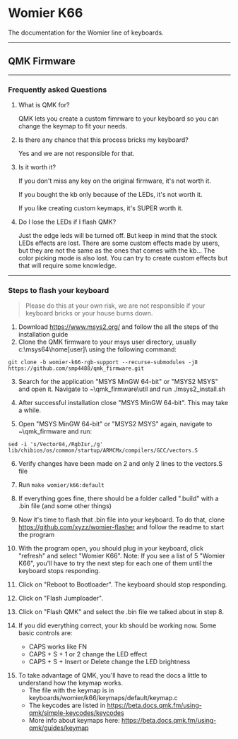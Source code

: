 # __Womier K66__
The documentation for the Womier line of keyboards.
* * *

## QMK Firmware
* * *

### Frequently asked Questions

1. What is QMK for?

   QMK lets you create a custom fimrware to your keyboard so you can change the keymap to fit your needs.

2. Is there any chance that this process bricks my keyboard?

   Yes and we are not responsible for that.

3. Is it worth it?

   If you don't miss any key on the original firmware, it's not worth it.

   If you bought the kb only because of the LEDs, it's not worth it.

   If you like creating custom keymaps, it's SUPER worth it.

4. Do I lose the LEDs if I flash QMK?

   Just the edge leds will be turned off. But keep in mind that the stock LEDs effects are lost. There are some custom effects made by users, but they are not the same as the ones that comes with the kb... The color picking mode is also lost. You can try to create custom effects but that will require some knowledge.

* * *

### Steps to flash your keyboard

> Please do this at your own risk, we are not responsible if your keyboard bricks or your house burns down.
1. Download https://www.msys2.org/ and follow the all the steps of the installation guide
2. Clone the QMK firmware to your msys user directory, usually c:\msys64\home\[user]\ using the following command:

```
git clone -b womier-k66-rgb-support --recurse-submodules -j8 https://github.com/smp4488/qmk_firmware.git
```

3. Search for the application "MSYS MinGW 64-bit" or "MSYS2 MSYS" and open it. Navigate to ~\qmk_firmware\util and run ./msys2_install.sh

4. After successful installation close "MSYS MinGW 64-bit". This may take a while.

5. Open "MSYS MinGW 64-bit" or "MSYS2 MSYS" again, navigate to ~\qmk_firmware and run:

```
sed -i 's/Vector84,/RgbIsr,/g' lib/chibios/os/common/startup/ARMCMx/compilers/GCC/vectors.S
```

6. Verify changes have been made on 2 and only 2 lines to the vectors.S file

7) Run `make womier/k66:default`

8) If everything goes fine, there should be a folder called ".build" with a .bin file (and some other things)

9) Now it's time to flash that .bin file into your keyboard. To do that, clone https://github.com/xyzz/womier-flasher and follow the readme to start the program

10) With the program open, you should plug in your keyboard, click "refresh" and select "Womier K66". Note: If you see a list of 5 "Womier K66", you'll have to try the next step for each one of them until the keyboard stops responding.

11) Click on "Reboot to Bootloader". The keyboard should stop responding.

12) Click on "Flash Jumploader".

13) Click on "Flash QMK" and select the .bin file we talked about in step 8.

14) If you did everything correct, your kb should be working now. Some basic controls are:
    - CAPS works like FN
    - CAPS + S + 1 or 2 change the LED effect
    - CAPS + S + Insert or Delete change the LED brightness

15. To take advantage of QMK, you'll have to read the docs a little to understand how the keymap works.
    - The file with the keymap is in keyboards/womier/k66/keymaps/default/keymap.c
    - The keycodes are listed in https://beta.docs.qmk.fm/using-qmk/simple-keycodes/keycodes
    - More info about keymaps here: https://beta.docs.qmk.fm/using-qmk/guides/keymap
